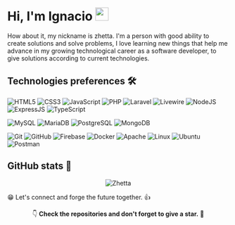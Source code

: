 
# Hi, I'm Ignacio <img alt="wave" src="https://raw.githubusercontent.com/MartinHeinz/MartinHeinz/master/wave.gif" width="30px">

How about it, my nickname is zhetta. I'm a person with good ability to create solutions and solve problems, I love learning new things that help me advance in my growing technological career as a software developer, to give solutions according to current technologies.

## Technologies preferences 🛠️

![HTML5](https://img.shields.io/badge/-HTML5-0D1117?style=flat&logo=html5&logoColor=23E44D27)
![CSS3](https://img.shields.io/badge/-CSS3-0D1117?style=flat&logo=css3&logoColor=%231572B6)
![JavaScript](https://img.shields.io/badge/-JavaScript-0D1117?style=flat&logo=javascript&logoColor=yellow)
![PHP](https://img.shields.io/badge/-PHP-0D1117?style=flat&logo=php&logoColor=blueviolet)
![Laravel](https://img.shields.io/badge/-Laravel-0D1117?style=flat&logo=laravel&logoColor=F9322C)
![Livewire](https://img.shields.io/badge/-Livewire-0D1117?style=flat&logo=livewire&logoColor=4E56A6)
![NodeJS](https://img.shields.io/badge/-NodeJS-0D1117?style=flat&logo=Node.js&logoColor=4db33d)
![ExpressJS](https://img.shields.io/badge/-ExpressJS-0D1117?style=flat&logo=express&logoColor=white)
![TypeScript](https://img.shields.io/badge/-TypeScript-0D1117?style=flat&logo=typescript&logoColor=blue)

![MySQL](https://img.shields.io/badge/-MySQL-ffffff?style=flat&logo=mysql&logoColor=007597)
![MariaDB](https://img.shields.io/badge/-MariaDB-ffffff?style=flat&logo=mariadb&logoColor=C0765A)
![PostgreSQL](https://img.shields.io/badge/-PostgreSQL-ffffff?style=flat&logo=postgresql&logoColor=336791)
![MongoDB](https://img.shields.io/badge/-MongoDB-ffffff?style=flat&logo=mongodb&logoColor=00ED64)

![Git](https://img.shields.io/badge/-Git-181717?style=flat&logo=git)
![GitHub](https://img.shields.io/badge/-GitHub-181717?style=flat&logo=github)
![Firebase](https://img.shields.io/badge/-Firebase-181717?style=flat&logo=firebase)
![Docker](https://img.shields.io/badge/-Docker-181717?style=flat&logo=docker)
![Apache](https://img.shields.io/badge/-Apache-181717?style=flat&logo=apache&logoColor=CC2235)
![Linux](https://img.shields.io/badge/-Linux-181717?style=flat&logo=linux&logoColor=white)
![Ubuntu](https://img.shields.io/badge/-Ubuntu-181717?style=flat&logo=ubuntu&logoColor=E95420)
![Postman](https://img.shields.io/badge/-Postman-181717?style=flat&logo=postman&logoColor=orange)

## GitHub stats 📌

<div align="center">
<p><img align="center" src="https://github-readme-streak-stats.herokuapp.com/?user=byZhetta&theme=github-dark" alt="Zhetta" /></p>
</div>


😁 Let's connect and forge the future together. 👍

<div align="center">
👇 <strong>Check the repositories and don't forget to give a star.</strong> 🌟
</div>
